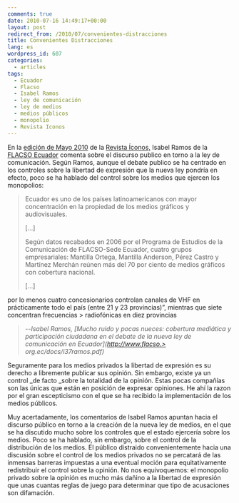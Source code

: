 ```yaml
---
comments: true
date: 2010-07-16 14:49:17+00:00
layout: post
redirect_from: /2010/07/convenientes-distracciones
title: Convenientes Distracciones
lang: es
wordpress_id: 607
categories:
  - articles
tags:
  - Ecuador
  - Flacso
  - Isabel Ramos
  - ley de comunicación
  - ley de medios
  - medios públicos
  - monopolio
  - Revista Iconos
---
```


En la [edición de Mayo 2010](http://www.flacso.org.ec/html/pub1.php?p_number=LB_0000731) de la [Revista Íconos,](http://www.flacso.org.ec/html/iconos.html) Isabel Ramos de la [FLACSO Ecuador](http://www.flacso.org.ec/) comenta sobre el discurso publico en torno a la ley de comunicación. Según Ramos, aunque el debate publico se ha centrado en los controles sobre la libertad de expresión que la nueva ley pondría en efecto, poco se ha hablado del control sobre los medios que ejercen los monopolios:


> Ecuador es uno de los países latinoamericanos con mayor concentración en la propiedad de los medios gráficos y audiovisuales.
> 
> [...]
>
> Según datos recabados en 2006 por el Programa de Estudios de la Comunicación de FLACSO-Sede Ecuador, cuatro grupos empresariales: Mantilla Ortega, Mantilla Anderson, Pérez Castro y Martínez Merchán reúnen más del 70 por ciento de medios gráficos con cobertura nacional.
>
> [...]
>
por lo menos cuatro concesionarios controlan canales de VHF en prácticamente todo el país (entre 21 y 23 provincias)”, mientras que siete concentran frecuencias > radiofónicas en diez provincias
> 
>--<cite>Isabel Ramos, [*Mucho ruido y pocas nueces: cobertura mediática y participación ciudadana en el debate de la nueva ley de comunicación en Ecuador*](http://www.flacso.> org.ec/docs/i37ramos.pdf)</cite>


Seguramente para los medios privados la libertad de expresión es su derecho a libremente publicar sus opinión. Sin embargo, existe ya un control _de facto _sobre la totalidad de la opinión. Estas pocas compañías son las únicas que están en posición de expresar opiniones. He ahí la razon por el gran escepticismo con el que se ha recibido la implementación de los medios públicos.

Muy acertadamente, los comentarios de Isabel Ramos apuntan hacia el discurso público en torno a la creación de la nueva ley de medios, en el que se ha discutido mucho sobre los controles que el estado ejercería sobre los medios. Poco se ha hablado, sin embargo, sobre el control de la distribución de los medios. El público distraido convenientemente hacia una discusión sobre el control de los medios privados no se percatará de las inmensas barreras impuestas a una eventual moción para equitativamente redistribuir el control sobre la opinión. No nos equivoquemos: el monopolio privado sobre la opinión es mucho más dañino a la libertad de expresión que unas cuantas reglas de juego para determinar que tipo de acusaciones son difamación.
